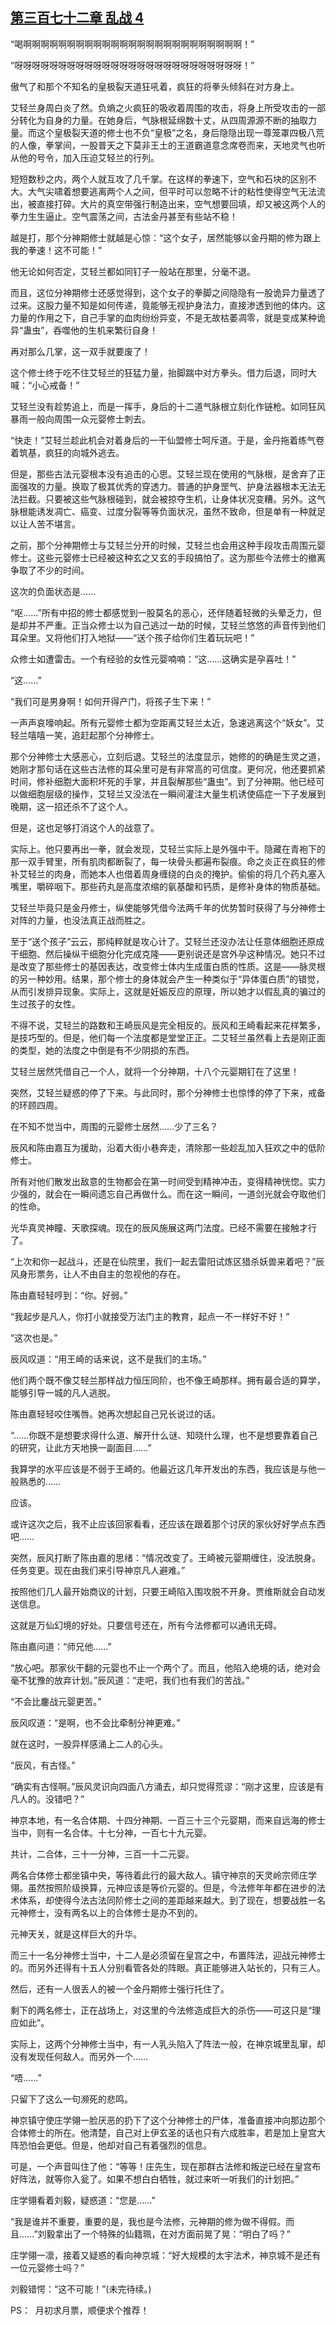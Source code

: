 ## [第三百七十二章 乱战 4](https://www.xxbiquge.com/11_11207/9004587.html)


  “喝啊啊啊啊啊啊啊啊啊啊啊啊啊啊啊啊啊啊啊啊啊啊啊啊啊！”

  “呀呀呀呀呀呀呀呀呀呀呀呀呀呀呀呀呀呀呀呀呀呀呀呀呀呀！”

  傲气了和那个不知名的皇极裂天道狂吼着，疯狂的将拳头倾斜在对方身上。

  艾轻兰身周白炎了然。负熵之火疯狂的吸收着周围的攻击，将身上所受攻击的一部分转化为自身的力量。在她身后，气脉根延绵数十丈，从四周源源不断的抽取力量。而这个皇极裂天道的修士也不负“皇极”之名，身后隐隐出现一尊笼罩四极八荒的人像，拳掌间，一股普天之下莫非王土的王道霸道意念席卷而来，天地灵气也听从他的号令，加入压迫艾轻兰的行列。

  短短数秒之内，两个人就互攻了几千掌。在这样的拳速下，空气和石块的区别不大。大气尖啸着想要逃离两个人之间，但平时可以忽略不计的粘性使得空气无法流出，被直接打碎。大片的真空带强行制造出来，空气想要回填，却又被这两个人的拳力生生逼止。空气震荡之间，古法金丹甚至有些站不稳！

  越是打，那个分神期修士就越是心惊：“这个女子，居然能够以金丹期的修为跟上我的拳速！这不可能！”

  他无论如何否定，艾轻兰都如同钉子一般站在那里，分毫不退。

  而且，这位分神期修士还感觉得到，这个女子的拳脚之间隐隐有一股诡异力量透了过来。这股力量不知是如何传递，竟能够无视护身法力，直接渗透到他的体内。这力量的作用之下，自己手掌的血肉纷纷异变，不是无故枯萎凋零，就是变成某种诡异“蛊虫”，吞噬他的生机来繁衍自身！

  再对那么几掌，这一双手就要废了！

  这个修士终于吃不住艾轻兰的狂猛力量，抬脚踹中对方拳头。借力后退，同时大喊：“小心戒备！”

  艾轻兰没有趁势追上，而是一挥手，身后的十二道气脉根立刻化作链枪。如同狂风暴雨一般向周围一众元婴修士刺去。

  “快走！”艾轻兰趁此机会对着身后的一干仙盟修士呵斥道。于是，金丹拖着练气卷着筑基，疯狂的向城外逃去。

  但是，那些古法元婴根本没有追击的心思。艾轻兰现在使用的气脉根，是舍弃了正面强攻的力量。换取了极其优秀的穿透力。普通的护身罡气、护身法器根本无法无法拦截。只要被这些气脉根碰到，就会被掠夺生机，让身体状况变糟。另外。这气脉根能诱发凋亡、癌变、过度分裂等等负面状况，虽然不致命，但是单有一种就足以让人苦不堪言。

  之前，那个分神期修士与艾轻兰分开的时候，艾轻兰也会用这种手段攻击周围元婴修士。这些元婴修士已经被这种玄之又玄的手段搞怕了。这为那些今法修士的撤离争取了不少的时间。

  这次的负面状态是……

  “呕……”所有中招的修士都感觉到一股莫名的恶心，还伴随着轻微的头晕乏力，但是却并不严重。正当众修士以为自己逃过一劫的时候，艾轻兰悠悠的声音传到他们耳朵里。又将他们打入地狱——“送个孩子给你们生着玩玩吧！”

  众修士如遭雷击。一个有经验的女性元婴喃喃：“这……这确实是孕喜吐！”

  “这……”

  “我们可是男身啊！如何开得产门，将孩子生下来！”

  一声声哀嚎响起。所有元婴修士都为空距离艾轻兰太近，急速逃离这个“妖女”。艾轻兰嘻嘻一笑，追赶起那个分神修士。

  那个分神修士大感恶心，立刻后退。艾轻兰的法度显示，她修的的确是生灵之道，她刚才那句话在这些古法修的耳朵里可是有非常高的可信度。更何况，他还要抓紧时间，修补细胞大面积坏死的手掌，并且裂解那些“蛊虫”。到了分神期。他已经可以做细胞层级的操作，艾轻兰又没法在一瞬间灌注大量生机诱使癌症一下子发展到晚期，这一招还杀不了这个人。

  但是，这也足够打消这个人的战意了。

  实际上。他只要再出一拳，就会发现，艾轻兰实际上是外强中干。隐藏在青袍下的那一双手臂里，所有肌肉都断裂了，每一块骨头都遍布裂痕。命之炎正在疯狂的修补艾轻兰的肉身，而她本人也借着周身缠绕的白炎的掩护。偷偷的将几个药丸塞入嘴里，嚼碎咽下。那些药丸是高度浓缩的氨基酸和钙质，是修补身体的物质基础。

  艾轻兰毕竟只是金丹修士，纵使能够凭借今法两千年的优势暂时获得了与分神修士对阵的力量，也没法真正战而胜之。

  至于“送个孩子”云云，那纯粹就是攻心计了。艾轻兰还没办法让任意体细胞还原成干细胞、然后操纵干细胞分化完成克隆——更别说还是宫外孕这种情况。她只不过是改变了那些修士的基因表达，改变修士体内生成蛋白质的性质。这是——脉灵根的另一种妙用。结果，那个修士的身体就会产生一种类似于“异体蛋白质”的错觉，从而引发排异现象。实际上，这就是妊娠反应的原理，所以她才以假乱真的骗过的生过孩子的女性。

  不得不说，艾轻兰的路数和王崎辰风是完全相反的。辰风和王崎看起来花样繁多，是技巧型的。但是，他们每一个法度都是堂堂正正。二艾轻兰虽然看上去是刚正面的类型，她的法度之中倒是有不少阴损的东西。

  艾轻兰居然凭借自己一个人，就将一个分神期，十八个元婴期钉在了这里！

  突然，艾轻兰疑惑的停了下来。与此同时，那个分神修士也惊悸的停了下来，戒备的环顾四周。

  在不知不觉当中，周围的元婴修士居然……少了三名？

  辰风和陈由嘉互为援助，沿着大街小巷奔走，清除那一些趁乱加入狂欢之中的低阶修士。

  所有对他们散发出敌意的生物都会在第一时间受到精神冲击，变得精神恍惚。实力少强的，就会在一瞬间遗忘自己再做什么。而在这一瞬间，一道剑光就会夺取他们的性命。

  光华真灵神瞳、天歌探魂。现在的辰风施展这两门法度。已经不需要在接触才行了。

  “上次和你一起战斗，还是在仙院里，我们一起去雷阳试炼区猎杀妖兽来着吧？”辰风身形票务，让人不由自主的忽视他的存在。

  陈由嘉轻轻哼到：“你。好弱。”

  “我起步是凡人，你打小就接受万法门主的教育，起点一不一样好不好！”

  “这次也是。”

  辰风叹道：“用王崎的话来说，这不是我们的主场。”

  他们两个既不像艾轻兰那样战力恒压同阶，也不像王崎那样。拥有最合适的算学，能够引导一城的凡人逃脱。

  陈由嘉轻轻咬住嘴唇。她再次想起自己兄长说过的话。

  “……你既不是想要求得什么道、解开什么谜、知晓什么理，也不是想要靠着自己的研究，让此方天地换一副面目……”

  我算学的水平应该是不弱于王崎的。他最近这几年开发出的东西，我应该是与他一般熟悉的……

  应该。

  或许这次之后，我不止应该回家看看，还应该在跟着那个讨厌的家伙好好学点东西吧……

  突然，辰风打断了陈由嘉的思绪：“情况改变了。王崎被元婴期缠住，没法脱身。任务变更。现在由我们来引导神京凡人避难。”

  按照他们几人最开始商议的计划，只要王崎陷入围攻脱不开身。贾维斯就会自动发送信息。

  这就是万仙幻境的好处。只要信号还在，所有今法修都可以通讯无碍。

  陈由嘉问道：“师兄他……”

  “放心吧。那家伙干翻的元婴也不止一个两个了。而且，他陷入绝境的话，绝对会毫不犹豫的放弃计划。”辰风道：“走吧，我们也有我们的苦战。”

  “不会比鏖战元婴更苦。”

  辰风叹道：“是啊，也不会比牵制分神更难。”

  就在这时，一股异样感涌上二人的心头。

  “辰风，有古怪。”

  “确实有古怪啊。”辰风灵识向四面八方涌去，却只觉得荒谬：“刚才这里，应该是有凡人的。没错吧？”

  神京本地，有一名合体期、十四分神期、一百三十三个元婴期，而来自远海的修士当中，则有一名合体。十七分神，一百七十九元婴。

  共计，二合体，三十一分神，三百一十二元婴。

  两名合体修士都坐镇中央，等待着此行的最大敌人。镇守神京的天灵岭宗师庄学翎。虽然按照阶级换算，元神应该是等价元婴的。但是，今法修年年都在进步的法术体系，却使得今法古法同阶修士之间的差距越来越大。到了现在，想要战胜一名元神修士，没有两名以上的合体修士是办不到的。

  元神天关，就是这样巨大的升华。

  而三十一名分神修士当中，十二人是必须留在皇宫之中，布置阵法，迎战元神修士的。而另外还得有十五人分别看管各处的阵眼。真正能够进入站长的，只有三人。

  然后，还有一人很丢人的被一个金丹期修士强行托住了。

  剩下的两名修士，正在战场上，对这里的今法修造成巨大的杀伤——可这只是“理应如此”。

  实际上，这两个分神修士当中，有一人乳头陷入了阵法一般，在神京城里乱窜，却没有发现任何敌人。而另外一个……

  “唔……”

  只留下了这么一句濒死的悲鸣。

  神京镇守使庄学翎一脸厌恶的扔下了这个分神修士的尸体，准备直接冲向那边那个合体修士的所在。他清楚，自己对上伊玄圣的话也只有六成胜率，若是加上皇宫大阵恐怕会更低。但是，他却对自己有着强烈的信息。

  可是，一个声音叫住了他：“等等！庄先生，现在那群古法修和叛逆已经在皇宫布好阵法，就等你入瓮了。如果不想白白牺牲，就过来听一听我们的计划把。”

  庄学翎看着刘毅，疑惑道：“您是……”

  “我是谁并不重要，重要的是，我也是今法修，元神期的修为做不得假。而且……”刘毅拿出了一个特殊的仙籍珮，在对方面前晃了晃：“明白了吗？”

  庄学翎一凛，接着又疑惑的看向神京城：“好大规模的太宇法术，神京城不是还有一位元婴修士吗？”

  刘毅错愕：“这不可能！”(未完待续。)

  PS：  月初求月票，顺便求个推荐！

